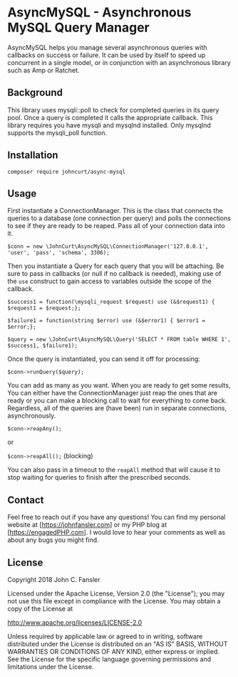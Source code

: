AsyncMySQL - Asynchronous MySQL Query Manager
=============================================

AsyncMySQL helps you manage several asynchronous queries with callbacks
on success or failure. It can be used by itself to speed up concurrent
in a single model, or in conjunction with an asynchronous library such
as Amp or Ratchet.

Background
----------

This library uses mysqli::poll to check for completed queries in its
query pool.  Once a query is completed it calls the appropriate callback.
This library requires you have mysqli and mysqlnd installed. Only mysqlnd
supports the mysqli_poll function.

Installation
------------

`composer require johncurt/async-mysql`

Usage
-----

First instantiate a ConnectionManager.  This is the class that connects
the queries to a database (one connection per query) and polls the
connections to see if they are ready to be reaped. Pass all of your
connection data into it.

`$conn = new \JohnCurt\AsyncMySQL\ConnectionManager('127.0.0.1', 'user', 'pass', 'schema', 3306);` 

Then you instantiate a Query for each query that you will be attaching.
Be sure to pass in callbacks (or null if no callback is needed), making
use of the `use` construct to gain access to variables outside the
scope of the callback.

`$success1 = function(\mysqli_request $request) use (&$request1) { $request1 = $request;};`

`$failure1 = function(string $error) use (&$error1) { $error1 = $error;};`

`$query = new \JohnCurt\AsyncMySQL\Query('SELECT * FROM table WHERE 1', $success1, $failure1);`

Once the query is instantiated, you can send it off for processing:

`$conn->runQuery($query);`

You can add as many as you want.  When you are ready to get some results,
You can either have the ConnectionManager just reap the ones that are
ready or you can make a blocking call to wait for everything to come
back. Regardless, all of the queries are (have been) run in separate
connections, asynchronously.

`$conn->reapAny();`

or

`$conn->reapAll();` (blocking)

You can also pass in a timeout to the `reapAll` method that will cause it to
stop waiting for queries to finish after the prescribed seconds.

Contact
-------
Feel free to reach out if you have any questions! You can find my
personal website at [https://johnfansler.com] or my PHP blog at
[https://engagedPHP.com].  I would love to hear your comments as well
as about any bugs you might find.

License
-------
Copyright 2018 John C. Fansler

Licensed under the Apache License, Version 2.0 (the "License");
you may not use this file except in compliance with the License.
You may obtain a copy of the License at

http://www.apache.org/licenses/LICENSE-2.0

Unless required by applicable law or agreed to in writing, software
distributed under the License is distributed on an "AS IS" BASIS,
WITHOUT WARRANTIES OR CONDITIONS OF ANY KIND, either express or implied.
See the License for the specific language governing permissions and
limitations under the License.